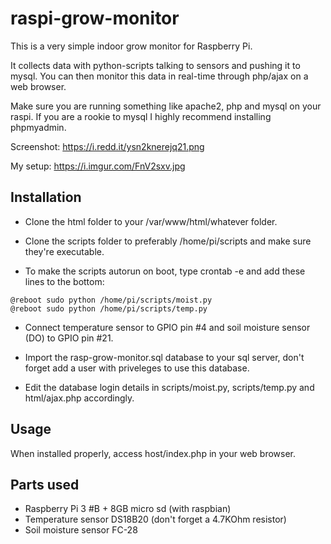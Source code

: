 # raspi-grow-monitor
This is a very simple indoor grow monitor for Raspberry Pi.

It collects data with python-scripts talking to sensors and pushing it to mysql.
You can then monitor this data in real-time through php/ajax on a web browser.

Make sure you are running something like apache2, php and mysql on your raspi.
If you are a rookie to mysql I highly recommend installing phpmyadmin.

Screenshot: https://i.redd.it/ysn2knerejq21.png

My setup: https://i.imgur.com/FnV2sxv.jpg

## Installation
* Clone the html folder to your /var/www/html/whatever folder.

* Clone the scripts folder to preferably /home/pi/scripts and make sure they're executable.

* To make the scripts autorun on boot, type crontab -e and add these lines to the bottom:

```
@reboot sudo python /home/pi/scripts/moist.py
@reboot sudo python /home/pi/scripts/temp.py
```

* Connect temperature sensor to GPIO pin #4 and soil moisture sensor (DO) to GPIO pin #21.

* Import the rasp-grow-monitor.sql database to your sql server, don't forget add a user with priveleges to use this database.

* Edit the database login details in scripts/moist.py, scripts/temp.py and html/ajax.php accordingly.

## Usage
When installed properly, access host/index.php in your web browser.

## Parts used
* Raspberry Pi 3 #B + 8GB micro sd (with raspbian)
* Temperature sensor DS18B20 (don't forget a 4.7KOhm resistor)
* Soil moisture sensor FC-28
